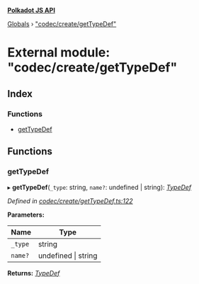 **[Polkadot JS API](../README.md)**

[Globals](../globals.md) › [&quot;codec/create/getTypeDef&quot;](_codec_create_gettypedef_.md)

# External module: "codec/create/getTypeDef"

## Index

### Functions

* [getTypeDef](_codec_create_gettypedef_.md#gettypedef)

## Functions

###  getTypeDef

▸ **getTypeDef**(`_type`: string, `name?`: undefined | string): *[TypeDef](../interfaces/_codec_create_types_.typedef.md)*

*Defined in [codec/create/getTypeDef.ts:122](https://github.com/polkadot-js/api/blob/587c988/packages/types/src/codec/create/getTypeDef.ts#L122)*

**Parameters:**

Name | Type |
------ | ------ |
`_type` | string |
`name?` | undefined &#124; string |

**Returns:** *[TypeDef](../interfaces/_codec_create_types_.typedef.md)*
